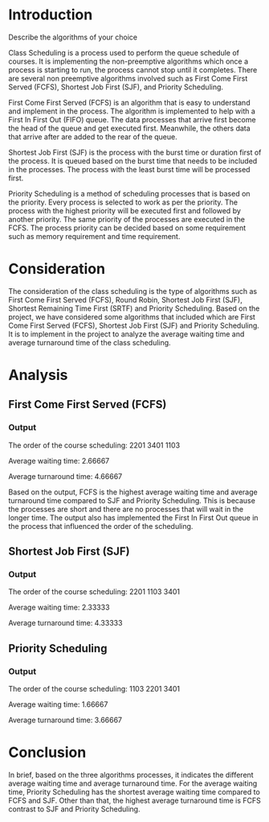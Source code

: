 # Introduction

Describe the algorithms of your choice

Class Scheduling is a process used to perform the queue schedule of courses. It is implementing the non-preemptive algorithms which once a process is starting to run, the process cannot stop until it completes. There are several non preemptive algorithms involved such as First Come First Served (FCFS), Shortest Job First (SJF), and Priority Scheduling. 

First Come First Served (FCFS) is an algorithm that is easy to understand and implement in the process. The algorithm is implemented to help with a First In First Out (FIFO) queue. The data processes that arrive first become the head of the queue and get executed first. Meanwhile, the others data that arrive after are added to the rear of the queue. 

Shortest Job First (SJF) is the process with the burst time or duration first of the process. It is queued based on the burst time that needs to be included in the processes. The process with the least burst time will be processed first.     

Priority Scheduling is a method of scheduling processes that is based on the priority. Every process is selected to work as per the priority. The process with the highest priority will be executed first and followed by another priority. The same priority of the processes are executed in the FCFS. The process priority can be decided based on some requirement such as memory requirement and time requirement. 



# Consideration

The consideration of the class scheduling is the type of algorithms such as First Come First Served (FCFS), Round Robin, Shortest Job First (SJF), Shortest Remaining Time First (SRTF) and Priority Scheduling. Based on the project, we have considered some algorithms that included which are First Come First Served (FCFS), Shortest Job First (SJF) and Priority Scheduling. It is to implement in the project to analyze the average waiting time and average turnaround time of the class scheduling. 

# Analysis

## First Come First Served (FCFS)
### Output
The order of the course scheduling:
2201
3401
1103

Average waiting time: 2.66667

Average turnaround time: 4.66667

Based on the output, FCFS is the highest average waiting time and average turnaround time compared to SJF and Priority Scheduling. This is because the processes are short and there are no processes that will wait in the longer time. The output also has implemented the First In First Out queue in the process that influenced the order of the scheduling. 

## Shortest Job First (SJF)

### Output
The order of the course scheduling:
2201
1103
3401

Average waiting time: 2.33333

Average turnaround time: 4.33333



## Priority Scheduling 

### Output
The order of the course scheduling:
1103
2201
3401

Average waiting time: 1.66667

Average turnaround time: 3.66667

# Conclusion

In brief, based on the three algorithms processes, it indicates the different average waiting time and average turnaround time. For the average waiting time, Priority Scheduling has the shortest average waiting time compared to FCFS and SJF. Other than that, the highest average turnaround time is FCFS contrast to SJF and Priority Scheduling. 



